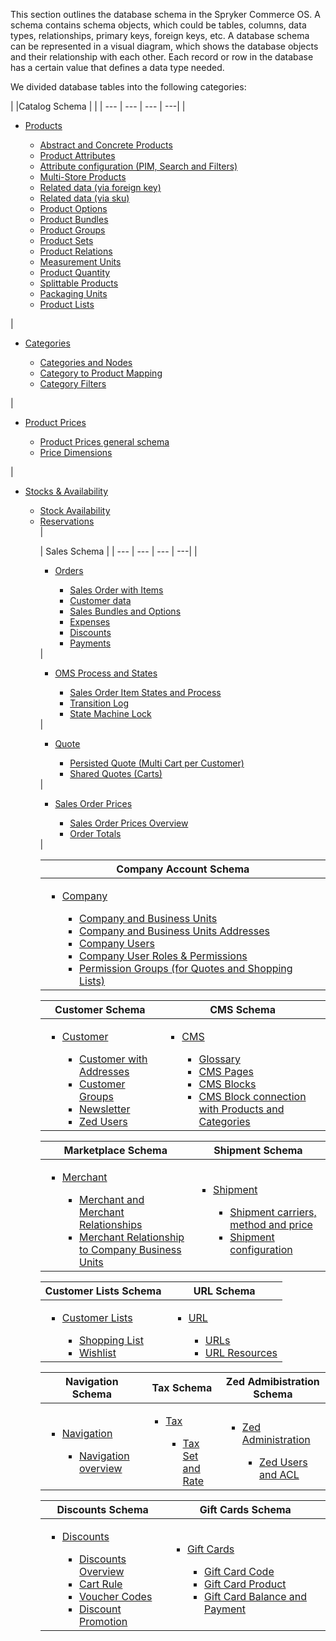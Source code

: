     
This section outlines the database schema in the Spryker Commerce OS. A schema contains schema objects, which could be tables, columns, data types, relationships, primary keys, foreign keys, etc. A database schema can be represented in a visual diagram, which shows the database objects and their relationship with each other. Each record or row in the database has a certain value that defines a data type needed.

We divided database tables into the following categories:
<div class='table-head-normalize'></div>

|  |Catalog Schema | |
| --- | --- | --- | ---| 
| <ul><li>[Products](https://documentation.spryker.com/docs/en/en/v4/db-schema-catalog#products)</li><ul><li>[Abstract and Concrete Products](https://documentation.spryker.com/docs/en/en/v4/db-schema-catalog#abstract-and-concrete-products)</li><li>[Product Attributes](https://documentation.spryker.com/docs/en/en/v4/db-schema-catalog#product-attributes)</li><li>[Attribute configuration (PIM, Search and Filters)](https://documentation.spryker.com/docs/en/en/v4/db-schema-catalog#attribute-configuration--pim--search-and-filters-)</li><li>[Multi-Store Products](https://documentation.spryker.com/docs/en/en/v4/db-schema-catalog#multi-store-products)</li><li>[Related data (via foreign key)](https://documentation.spryker.com/docs/en/en/v4/db-schema-catalog#related-data--via-foreign-key-)</li><li>[Related data (via sku)](https://documentation.spryker.com/docs/en/en/v4/db-schema-catalog#related-data--via-sku-)</li><li>[Product Options](https://documentation.spryker.com/docs/en/en/v4/db-schema-catalog#product-options)</li><li>[Product Bundles](https://documentation.spryker.com/docs/en/en/v4/db-schema-catalog#product-bundles)</li><li>[Product Groups](https://documentation.spryker.com/docs/en/en/v4/db-schema-catalog#product-groups)</li><li>[Product Sets](https://documentation.spryker.com/docs/en/en/v4/db-schema-catalog#product-sets)</li><li>[Product Relations](https://documentation.spryker.com/docs/en/en/v4/db-schema-catalog#product-relations)</li><li>[Measurement Units](https://documentation.spryker.com/docs/en/en/v4/db-schema-catalog#measurement-units)</li><li>[Product Quantity](https://documentation.spryker.com/docs/en/en/v4/db-schema-catalog#product-quantity)</li><li>[Splittable Products](https://documentation.spryker.com/docs/en/en/v4/db-schema-catalog#splittable-products)</li><li>[Packaging Units](https://documentation.spryker.com/docs/en/en/v4/db-schema-catalog#packaging-units)</li><li>[Product Lists](https://documentation.spryker.com/docs/en/en/v4/db-schema-catalog#product-lists)</li></ul></ul> | <ul><li>[Categories](https://documentation.spryker.com/docs/en/en/v4/db-schema-catalog#categories)</li><ul><li>[Categories and Nodes](https://documentation.spryker.com/docs/en/en/v4/db-schema-catalog#categories-and-nodes)</li><li>[Category to Product Mapping](https://documentation.spryker.com/docs/en/en/v4/db-schema-catalog#category-to-product-mapping)</li><li>[Category Filters](https://documentation.spryker.com/docs/en/en/v4/db-schema-catalog#category-filters)</li></ul></ul> | <ul><li>[Product Prices](https://documentation.spryker.com/docs/en/en/v4/db-schema-catalog#product-prices)</li><ul><li>[Product Prices general schema](https://documentation.spryker.com/docs/en/en/v4/db-schema-catalog#general-schema)</li><li>[Price Dimensions](https://documentation.spryker.com/docs/en/en/v4/db-schema-catalog#price-dimensions)</li></ul></ul> | <ul><li>[Stocks & Availability](https://documentation.spryker.com/docs/en/en/v4/db-schema-catalog#stock---availability)</li><ul><li>[Stock Availability](https://documentation.spryker.com/docs/en/en/v4/db-schema-catalog#stock)</li><li>[Reservations](https://documentation.spryker.com/docs/en/en/v4/db-schema-catalog#reservations)</li> |

| Sales Schema |
| --- | --- | --- | ---| 
|<ul><li>[Orders](https://documentation.spryker.com/docs/en/en/v4/db-schema-sales#orders)</li><ul><li>[Sales Order with Items](https://documentation.spryker.com/docs/en/en/v4/db-schema-sales#sales-order-with-items)</li><li>[Customer data](https://documentation.spryker.com/docs/en/en/v4/db-schema-sales#customer-data)</li><li>[Sales Bundles and Options](https://documentation.spryker.com/docs/en/en/v4/db-schema-sales#sales-bundles-and-options)</li><li>[Expenses](https://documentation.spryker.com/docs/en/en/v4/db-schema-sales#expenses)</li><li>[Discounts](https://documentation.spryker.com/docs/en/en/v4/db-schema-sales#discounts)</li><li>[Payments](https://documentation.spryker.com/docs/en/en/v4/db-schema-sales#payments)</li></ul></ul> |<ul><li>[OMS Process and States](https://documentation.spryker.com/docs/en/en/v4/db-schema-sales#oms-process-and-states)</li><ul><li>[Sales Order Item States and Process](https://documentation.spryker.com/docs/en/en/v4/db-schema-sales#sales-order-item-states-and-process)</li><li>[Transition Log](https://documentation.spryker.com/docs/en/en/v4/db-schema-sales#transition-log)</li><li>[State Machine Lock](https://documentation.spryker.com/docs/en/en/v4/db-schema-sales#state-machine-lock)</li></ul></ul> | <ul><li>[Quote](https://documentation.spryker.com/docs/en/en/v4/db-schema-sales#quote)</li><ul><li>[Persisted Quote (Multi Cart per Customer)](https://documentation.spryker.com/docs/en/en/v4/db-schema-sales#persisted-quote--multi-cart-per-customer-)</li><li>[Shared Quotes (Carts)](https://documentation.spryker.com/docs/en/en/v4/db-schema-sales#shared-quotes--carts-)</li></ul></ul> | <ul><li>[Sales Order Prices](https://documentation.spryker.com/docs/en/en/v4/db-schema-sales#sales-order-prices)</li><ul><li>[Sales Order Prices Overview](https://documentation.spryker.com/docs/en/en/v4/db-schema-sales#overview)</li><li>[Order Totals](https://documentation.spryker.com/docs/en/en/v4/db-schema-sales#order-totals)</li></ul></ul> |

| Company Account Schema |
| --- |
| <ul><li>[Company](https://documentation.spryker.com/docs/en/en/v4/db-schema-company-account#company)</li><ul><li>[Company and Business Units](https://documentation.spryker.com/docs/en/en/v4/db-schema-company-account#company-and-business-units)</li><li>[Company and Business Units Addresses](https://documentation.spryker.com/docs/en/en/v4/db-schema-company-account#company-and-business-unit-addresses)</li><li>[Company Users](https://documentation.spryker.com/docs/en/en/v4/db-schema-company-account#company-users)</li><li>[Company User Roles & Permissions](https://documentation.spryker.com/docs/en/en/v4/db-schema-company-account#company-user-roles---permissions)</li><li>[Permission Groups (for Quotes and Shopping Lists)](https://documentation.spryker.com/docs/en/en/v4/db-schema-company-account#permission-groups--for-quotes-and-shopping-lists-)</li></ul></ul> |

| Customer Schema | CMS Schema |
| --- | --- |
|<ul><li>[Customer](https://documentation.spryker.com/docs/en/en/v4/db-schema-customer#customer-schema)</li><ul><li>[Customer with Addresses](https://documentation.spryker.com/docs/en/en/v4/db-schema-customer#customer-with-addresses)</li><li>[Customer Groups](https://documentation.spryker.com/docs/en/en/v4/db-schema-customer#customer-groups)</li><li>[Newsletter](https://documentation.spryker.com/docs/en/en/v4/db-schema-customer#newsletter)</li><li>[Zed Users](https://documentation.spryker.com/docs/en/en/v4/db-schema-customer#zed-users)</li></ul></ul> | <ul><li>[CMS](https://documentation.spryker.com/docs/en/en/v4/db-schema-cms#cms) </li><ul><li>[Glossary](https://documentation.spryker.com/docs/en/en/v4/db-schema-cms#glossary)</li><li>[CMS Pages](https://documentation.spryker.com/docs/en/en/v4/db-schema-cms#cms-pages)</li><li>[CMS Blocks](https://documentation.spryker.com/docs/en/en/v4/db-schema-cms#cms-blocks)</li><li>[CMS Block connection with Products and Categories](https://documentation.spryker.com/docs/en/en/v4/db-schema-cms#cms-block-connection-with-products-and-categories)</li></ul></ul> |

| Marketplace Schema | Shipment Schema |
| --- | --- |
|<ul><li>[Merchant](https://documentation.spryker.com/docs/en/en/v4/db-schema-marketplace#merchant)</li><ul><li>[Merchant and Merchant Relationships](https://documentation.spryker.com/docs/en/en/v4/db-schema-marketplace#merchant-and-merchant-relationships)</li><li>[Merchant Relationship to Company Business Units](https://documentation.spryker.com/docs/en/en/v4/db-schema-marketplace#merchant-relationship-to-company-business-units)</li></ul></ul> | <ul><li>[Shipment](https://documentation.spryker.com/docs/en/en/v4/db-schema-shipment#shipment)</li><ul><li>[Shipment carriers, method and price](https://documentation.spryker.com/docs/en/en/v4/db-schema-shipment#shipment-carriers--method-and-price)</li><li>[Shipment configuration](https://documentation.spryker.com/docs/en/en/v4/https://documentation.spryker.com/docs/en/en/v4/db-schema-shipment#shipment-configuration)</li></ul></ul> |

| Customer Lists Schema | URL Schema |
| --- | --- |
|<ul><li>[Customer Lists](https://documentation.spryker.com/docs/en/en/v4/db-schema-customer-lists#customer-lists)</li><ul><li>[Shopping List](https://documentation.spryker.com/docs/en/en/v4/db-schema-customer-lists#shopping-list)</li><li>[Wishlist](https://documentation.spryker.com/docs/en/en/v4/db-schema-customer-lists#wishlist)</li></ul></ul> | <ul><li>[URL](https://documentation.spryker.com/docs/en/en/v4/db-schema-url#url)</li><ul><li>[URLs](https://documentation.spryker.com/docs/en/en/v4/db-schema-url#urls)</li><li>[URL Resources](https://documentation.spryker.com/docs/en/en/v4/db-schema-url#url-resources)</li></ul></ul> |

| Navigation Schema | Tax Schema | Zed Admibistration Schema |
| --- | --- | --- |
|<ul><li>[Navigation](https://documentation.spryker.com/docs/en/en/v4/db-schema-navigation#navigation)</li><ul><li>[Navigation overview](https://documentation.spryker.com/docs/en/en/v4/db-schema-navigation#navigation-overview)</li></ul></ul> | <ul><li> [Tax](https://documentation.spryker.com/docs/en/en/v4/db-schema-tax#tax)</li><ul><li>[Tax Set and Rate](https://documentation.spryker.com/docs/en/en/v4/db-schema-tax#tax-set-and-rate)</li></ul></ul> | <ul><li> [Zed Administration](https://documentation.spryker.com/docs/en/en/v4/db-schema-zed-administration#zed-administration)</li><ul><li>[Zed Users and ACL](https://documentation.spryker.com/docs/en/en/v4/db-schema-zed-administration#zed-users-and-acl)</li></ul></ul> |

| Discounts Schema | Gift Cards Schema |
| --- | --- |
|<ul><li> [Discounts](https://documentation.spryker.com/docs/en/en/v4/db-schema-discounts#discounts)</li><ul><li>[Discounts Overview](https://documentation.spryker.com/docs/en/en/v4/db-schema-discounts#overview)</li><li>[Cart Rule](https://documentation.spryker.com/docs/en/en/v4/db-schema-discounts#cart-rule)</li><li>[Voucher Codes](https://documentation.spryker.com/docs/en/en/v4/db-schema-discounts#voucher-codes)</li><li>[Discount Promotion](https://documentation.spryker.com/docs/en/en/v4/db-schema-discounts#discount-promotion)</li></ul></ul> | <ul><li> [Gift Cards](https://documentation.spryker.com/docs/en/en/v4/db-schema-gift-cards#gift-cards)</li><ul><li>[Gift Card Code](https://documentation.spryker.com/docs/en/en/v4/db-schema-gift-cards#gift-card-code)</li><li>[Gift Card Product](https://documentation.spryker.com/docs/en/en/v4/db-schema-gift-cards#gift-card-product)</li><li>[Gift Card Balance and Payment](https://documentation.spryker.com/docs/en/en/v4/db-schema-gift-cards#gift-card-balance-and-payment)</li></ul></ul> |
